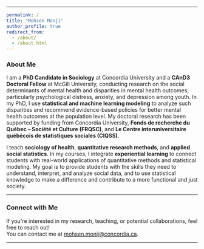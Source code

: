 

---

```yaml
permalink: /
title: "Mohsen Monji"
author_profile: true
redirect_from: 
  - /about/
  - /about.html
---
```

### About Me
I am a **PhD Candidate in Sociology** at Concordia University and a **CAnD3 Doctoral Fellow** at McGill University, conducting research on the social determinants of mental health and disparities in mental health outcomes, particularly psychological distress, anxiety, and depression among youth. In my PhD, I use **statistical and machine learning modeling** to analyze such disparities and recommend evidence-based policies for better mental health outcomes at the population level. My doctoral research has been supported by funding from Concordia University, **Fonds de recherche du Québec – Société et Culture (FRQSC)**, and **Le Centre interuniversitaire québécois de statistiques sociales (CIQSS)**.

I teach **sociology of health**, **quantitative research methods**, and **applied social statistics**. In my courses, I integrate **experiential learning** to connect students with real-world applications of quantitative methods and statistical modeling. My goal is to provide students with the skills they need to understand, interpret, and analyze social data, and to use statistical knowledge to make a difference and contribute to a more functional and just society.

---

### Connect with Me
If you're interested in my research, teaching, or potential collaborations, feel free to reach out!  
You can contact me at [mohsen.monji@concordia.ca](mailto:mohsen.monji@concordia.ca).

---


